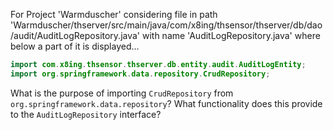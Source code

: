 For Project 'Warmduscher' considering file in path 'Warmduscher/thserver/src/main/java/com/x8ing/thsensor/thserver/db/dao/audit/AuditLogRepository.java' with name 'AuditLogRepository.java' where below a part of it is displayed...

```java
import com.x8ing.thsensor.thserver.db.entity.audit.AuditLogEntity;
import org.springframework.data.repository.CrudRepository;
```

What is the purpose of importing `CrudRepository` from `org.springframework.data.repository`? What functionality does this provide to the `AuditLogRepository` interface?